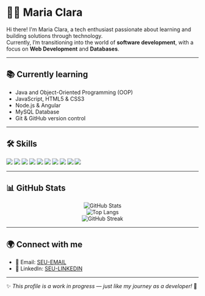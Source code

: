 # 👩‍💻 Maria Clara

Hi there! I'm Maria Clara, a tech enthusiast passionate about learning and building solutions through technology.  
Currently, I’m transitioning into the world of **software development**, with a focus on **Web Development** and **Databases**.  

---

## 📚 Currently learning
- Java and Object-Oriented Programming (OOP)  
- JavaScript, HTML5 & CSS3  
- Node.js & Angular  
- MySQL Database  
- Git & GitHub version control  

---

## 🛠 Skills
<p align="left">
  <img src="https://img.shields.io/badge/Java-ED8B00?style=for-the-badge&logo=openjdk&logoColor=white"/>
  <img src="https://img.shields.io/badge/JavaScript-F7DF1E?style=for-the-badge&logo=javascript&logoColor=black"/>
  <img src="https://img.shields.io/badge/HTML5-E34F26?style=for-the-badge&logo=html5&logoColor=white"/>
  <img src="https://img.shields.io/badge/CSS3-1572B6?style=for-the-badge&logo=css3&logoColor=white"/>
  <img src="https://img.shields.io/badge/Node.js-43853D?style=for-the-badge&logo=node.js&logoColor=white"/>
  <img src="https://img.shields.io/badge/Angular-DD0031?style=for-the-badge&logo=angular&logoColor=white"/>
  <img src="https://img.shields.io/badge/MySQL-4479A1?style=for-the-badge&logo=mysql&logoColor=white"/>
  <img src="https://img.shields.io/badge/Git-F05032?style=for-the-badge&logo=git&logoColor=white"/>
  <img src="https://img.shields.io/badge/GitHub-181717?style=for-the-badge&logo=github&logoColor=white"/>
  <img src="https://img.shields.io/badge/VS%20Code-007ACC?style=for-the-badge&logo=visual-studio-code&logoColor=white"/>
</p>

---

## 📊 GitHub Stats
<div align="center">

![GitHub Stats](https://github-readme-stats.vercel.app/api?username=Wazotti&show_icons=true&theme=tokyonight)  
![Top Langs](https://github-readme-stats.vercel.app/api/top-langs/?username=Wazotti&layout=compact&theme=tokyonight)  
![GitHub Streak](https://streak-stats.demolab.com?user=Wazotti&theme=tokyonight)

</div>

---

## 🌍 Connect with me
- 📧 Email: [SEU-EMAIL](mailto:claramazotti@gmail.com)  
- 💼 LinkedIn: [SEU-LINKEDIN](https://www.linkedin.com/in/maria-clara-mazotti-74071a268/)  

---

✨ *This profile is a work in progress — just like my journey as a developer!* 🚀
